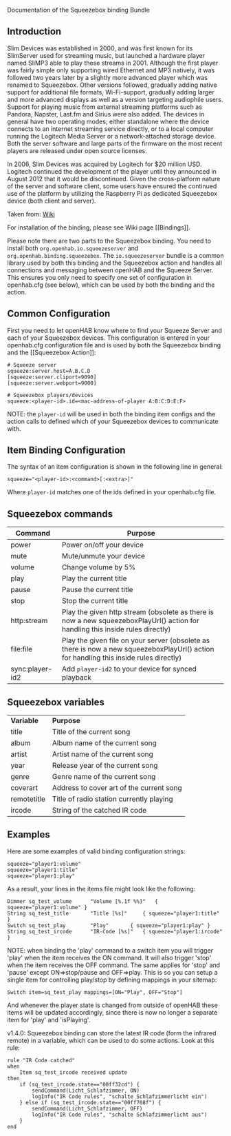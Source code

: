 Documentation of the Squeezebox binding Bundle

## Introduction

Slim Devices was established in 2000, and was first known for its SlimServer used for streaming music, but launched a hardware player named SliMP3 able to play these streams in 2001. Although the first player was fairly simple only supporting wired Ethernet and MP3 natively, it was followed two years later by a slightly more advanced player which was renamed to Squeezebox. Other versions followed, gradually adding native support for additional file formats, Wi-Fi-support, gradually adding larger and more advanced displays as well as a version targeting audiophile users. Support for playing music from external streaming platforms such as Pandora, Napster, Last.fm and Sirius were also added. The devices in general have two operating modes; either standalone where the device connects to an internet streaming service directly, or to a local computer running the Logitech Media Server or a network-attached storage device. Both the server software and large parts of the firmware on the most recent players are released under open source licenses.

In 2006, Slim Devices was acquired by Logitech for $20 million USD. Logitech continued the development of the player until they announced in August 2012 that it would be discontinued. Given the cross-platform nature of the server and software client, some users have ensured the continued use of the platform by utilizing the Raspberry Pi as dedicated Squeezebox device (both client and server).

Taken from: [Wiki](http://en.wikipedia.org/wiki/Squeezebox_%28network_music_player%29)

For installation of the binding, please see Wiki page [[Bindings]].

Please note there are two parts to the Squeezebox binding. You need to install both `org.openhab.io.squeezeserver` and `org.openhab.binding.squeezebox`. The `io.squeezeserver` bundle is a common library used by both this binding and the Squeezebox action and handles all connections and messaging between openHAB and the Squeeze Server. This ensures you only need to specify one set of configuration in openhab.cfg (see below), which can be used by both the binding and the action.

## Common Configuration

First you need to let openHAB know where to find your Squeeze Server and each of your Squeezebox devices. This configuration is entered in your openhab.cfg configuration file and is used by both the Squeezebox binding and the [[Squeezebox Action]]:

    # Squeeze server
    squeeze:server.host=A.B.C.D
    [squeeze:server.cliport=9090]
    [squeeze:server.webport=9000]
    
    # Squeezebox players/devices
    squeeze:<player-id>.id=<mac-address-of-player A:B:C:D:E:F>

NOTE: the `player-id` will be used in both the binding item configs and the action calls to defined which of your Squeezebox devices to communicate with.

## Item Binding Configuration

The syntax of an item configuration is shown in the following line in general:

    squeeze="<player-id>:<command>[:<extra>]"

Where `player-id` matches one of the ids defined in your openhab.cfg file.

## Squeezebox commands
| Command        | Purpose                   |
| --------------- | ------------------------- |
| power           | Power on/off your device  |
| mute            | Mute/unmute your device   |
| volume          | Change volume by 5%       |
| play            | Play the current title    |
| pause           | Pause the current title   |
| stop            | Stop the current title    |
| http:stream     | Play the given http stream (obsolete as there is now a new squeezeboxPlayUrl() action for handling this inside rules directly) |
| file:file       | Play the given file on your server (obsolete as there is now a new squeezeboxPlayUrl() action for handling this inside rules directly) |
| sync:player-id2 | Add `player-id2` to your device for synced playback |

## Squeezebox variables

<table>
  <tr><td><b>Variable</b></td><td><b>Purpose</b></td></tr>
  <tr><td>title</td><td>Title of the current song</td></tr>
  <tr><td>album</td><td>Album name of the current song</td></tr>
  <tr><td>artist</td><td>Artist name of the current song</td></tr>
  <tr><td>year</td><td>Release year of the current song</td></tr>
  <tr><td>genre</td><td>Genre name of the current song</td></tr>
  <tr><td>coverart</td><td>Address to cover art of the current song</td></tr>
  <tr><td>remotetitle</td><td>Title of radio station currently playing</td></tr>
  <tr><td>ircode</td><td>String of the catched IR code</td></tr>
</table>

## Examples

Here are some examples of valid binding configuration strings:

    squeeze="player1:volume"
    squeeze="player1:title"
    squeeze="player1:play"

As a result, your lines in the items file might look like the following:

    Dimmer sq_test_volume 	   "Volume [%.1f %%]"	{ squeeze="player1:volume" }
    String sq_test_title	   "Title [%s]"		{ squeeze="player1:title" }
    Switch sq_test_play	   	   "Play"		{ squeeze="player1:play" }
    String sq_test_ircode	   "IR-Code [%s]" 	{ squeeze="player1:ircode" }

NOTE: when binding the 'play' command to a switch item you will trigger 'play' when the item receives the ON command. It will also trigger 'stop' when the item receives the OFF command. The same applies for 'stop' and 'pause' except ON=>stop/pause and OFF=>play. This is so you can setup a single item for controlling play/stop by defining mappings in your sitemap:

    Switch item=sq_test_play mappings=[ON="Play", OFF="Stop"]

And whenever the player state is changed from outside of openHAB these items will be updated accordingly, since there is now no longer a separate item for 'play' and 'isPlaying'.

v1.4.0: Squeezebox binding can store the latest IR code (form the infrared remote) in a variable, which can be used to do some actions. Look at this rule:

    rule "IR Code catched"
    when
        Item sq_test_ircode received update
    then
        if (sq_test_ircode.state=="00ff32cd") {
            sendCommand(Licht_Schlafzimmer, ON)
            logInfo("IR Code rules", "schalte Schlafzimmerlicht ein")
        } else if (sq_test_ircode.state=="00ff708f") {
            sendCommand(Licht_Schlafzimmer, OFF)
            logInfo("IR Code rules", "schalte Schlafzimmerlicht aus")
        }
    end



